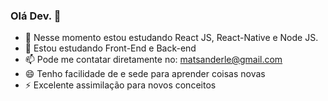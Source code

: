 ### Olá Dev. 👋

- 🌱 Nesse momento estou estudando React JS, React-Native e Node JS.
- 🤔 Estou estudando Front-End e Back-end
- 📫 Pode me contatar diretamente no: matsanderle@gmail.com
- 😄 Tenho facilidade de e sede para aprender coisas novas
- ⚡ Excelente assimilação para novos conceitos
